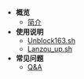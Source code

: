 - **概览**
   -  [简介](README.md)
- **使用说明**
   - [Unblock163.sh](../md/unblock163.md "解锁网易云音乐 脚本 (Linux)")
   - [Lanzou_up.sh](../md/lanzou_up.md "蓝奏云上传文件 脚本 (Linux)")
- **常见问题**
   - [Q&A](../md/qa.md)
